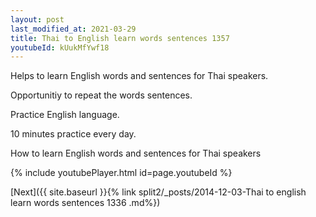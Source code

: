 ```yaml
---
layout: post
last_modified_at: 2021-03-29
title: Thai to English learn words sentences 1357 
youtubeId: kUukMfYwf18
---
```

 
 
Helps to learn English words and sentences for Thai speakers.

Opportunitiy to repeat the words sentences. 

Practice English language. 
 
10 minutes practice every day. 
 
How to learn English words and sentences for Thai speakers 
 
{% include youtubePlayer.html id=page.youtubeId %}
 
 
[Next]({{ site.baseurl }}{% link  split2/_posts/2014-12-03-Thai to english learn words sentences 1336 .md%})
 
